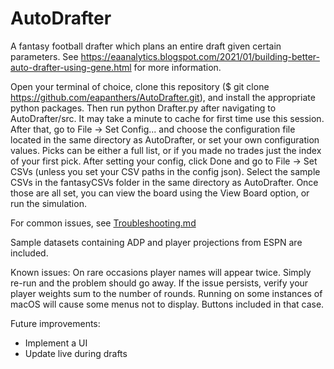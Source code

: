 # AutoDrafter

A fantasy football drafter which plans an entire draft given certain parameters. See https://eaanalytics.blogspot.com/2021/01/building-better-auto-drafter-using-gene.html for more information.

Open your terminal of choice, clone this repository ($ git clone https://github.com/eapanthers/AutoDrafter.git), and install the appropriate python packages. Then run python Drafter.py after navigating to AutoDrafter/src. It may take a minute to cache for first time use this session. After that, go to File -> Set Config... and choose the configuration file located in the same directory as AutoDrafter, or set your own configuration values. Picks can be either a full list, or if you made no trades just the index of your first pick.
After setting your config, click Done and go to File -> Set CSVs (unless you set your CSV paths in the config json). Select the sample CSVs in the fantasyCSVs folder in the same directory as AutoDrafter. Once those are all set, you can view the board using the View Board option, or run the simulation.

For common issues, see [Troubleshooting.md](https://github.com/eapanthers/AutoDrafter/blob/main/Troubleshooting.md)
 
 Sample datasets containing ADP and player projections from ESPN are included.
 
 Known issues:
 On rare occasions player names will appear twice. Simply re-run and the problem should go away. If the issue persists, verify your player weights sum to the number of rounds.
 Running on some instances of macOS will cause some menus not to display. Buttons included in that case.
 
 Future improvements:
   - Implement a UI
   - Update live during drafts
